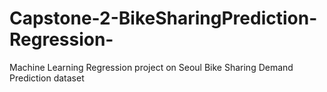 # Capstone-2-BikeSharingPrediction-Regression-
Machine Learning Regression project on Seoul Bike Sharing Demand Prediction dataset
